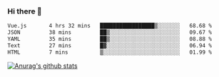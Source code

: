 ### Hi there 👋



<!--
**webB1an/webB1an** is a ✨ _special_ ✨ repository because its `README.md` (this file) appears on your GitHub profile.

Here are some ideas to get you started:

- 🔭 I’m currently working on ...
- 🌱 I’m currently learning ...
- 👯 I’m looking to collaborate on ...
- 🤔 I’m looking for help with ...
- 💬 Ask me about ...
- 📫 How to reach me: ...
- 😄 Pronouns: ...
- ⚡ Fun fact: ...
-->

<!--START_SECTION:waka-->

```txt
Vue.js       4 hrs 32 mins   █████████████████▒░░░░░░░   68.68 %
JSON         38 mins         ██▒░░░░░░░░░░░░░░░░░░░░░░   09.67 %
YAML         35 mins         ██▒░░░░░░░░░░░░░░░░░░░░░░   08.88 %
Text         27 mins         █▓░░░░░░░░░░░░░░░░░░░░░░░   06.94 %
HTML         7 mins          ▒░░░░░░░░░░░░░░░░░░░░░░░░   01.99 %
```

<!--END_SECTION:waka-->


[![Anurag's github stats](https://github-readme-stats.vercel.app/api?username=webB1an&show_icons=true&theme=radical)](https://github.com/anuraghazra/github-readme-stats)

